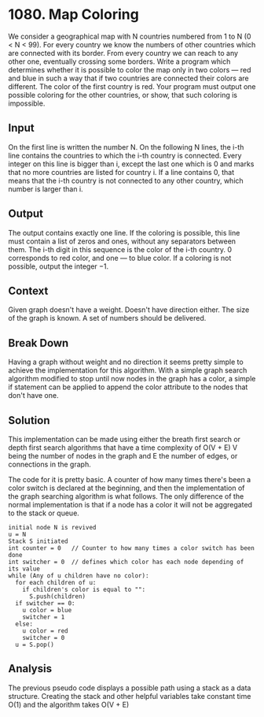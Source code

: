 # 1080. Map Coloring

We consider a geographical map with N countries numbered from 1 to N (0 < N < 99). For every country we know the numbers of other countries which are connected with its border. From every country we can reach to any other one, eventually crossing some borders. Write a program which determines whether it is possible to color the map only in two colors — red and blue in such a way that if two countries are connected their colors are different. The color of the first country is red. Your program must output one possible coloring for the other countries, or show, that such coloring is impossible.

## Input

On the first line is written the number N. On the following N lines, the i-th line contains the countries to which the i-th country is connected. Every integer on this line is bigger than i, except the last one which is 0 and marks that no more countries are listed for country i. If a line contains 0, that means that the i-th country is not connected to any other country, which number is larger than i.

## Output

The output contains exactly one line. If the coloring is possible, this line must contain a list of zeros and ones, without any separators between them. The i-th digit in this sequence is the color of the i-th country. 0 corresponds to red color, and one — to blue color. If a coloring is not possible, output the integer −1.

## Context

Given graph doesn't have a weight.
Doesn't have direction either.
The size of the graph is known.
A set of numbers should be delivered.

## Break Down

Having a graph without weight and no direction it seems pretty simple to achieve the implementation for this algorithm. With a simple graph search algorithm modified to stop until now nodes in the graph has a color, a simple if statement can be applied to append the color attribute to the nodes that don't have one.

## Solution

This implementation can be made using either the breath first search or depth first search algorithms that have a time complexity of O(V + E) V being the number of nodes in the graph and E the number of edges, or connections in the graph.

The code for it is pretty basic. A counter of how many times there's been a color switch is declared at the beginning, and then the implementation of the graph searching algorithm is what follows. The only difference of the normal implementation is that if a node has a color it will not be aggregated to the stack or queue.

```
initial node N is revived
u = N
Stack S initiated
int counter = 0   // Counter to how many times a color switch has been done
int switcher = 0  // defines which color has each node depending of its value
while (Any of u children have no color):
  for each children of u:
    if children's color is equal to "":
      S.push(children)
  if switcher == 0:
    u color = blue
    switcher = 1
  else:
    u color = red
    switcher = 0
  u = S.pop()
```

## Analysis

The previous pseudo code displays a possible path using a stack as a data structure. Creating the stack and other helpful variables take constant time O(1) and the algorithm takes O(V + E)
